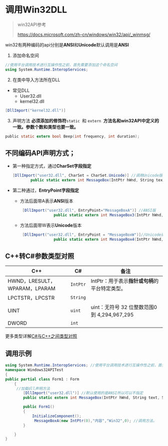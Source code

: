 # 调用Win32DLL

> win32API参考
>
> https://docs.microsoft.com/zh-cn/windows/win32/api/_winmsg/

win32有两种编码的api分别是**ANSI**和**Unicode**默认调用是**ANSI**

1. 添加命名空间

```csharp
//使用平台调用技术进行互操作性之前，首先需要添加这个命名空间
using System.Runtime.InteropServices;
```

2. 在类中导入方法所在DLL

- 常见DLL
  - User32.dll
  - kernel32.dll

```csharp
[DllImport("kernel32.dll")]
```

3. 声明方法 **必须添加的修饰符**`static `和 `extern `**方法名和win32API中定义的一致。参数个数和类型也要一致。**

```c
public static extern bool Beep(int frequency, int duration);
```



## 不同编码API声明方式；

- 第一种指定方式，通过**CharSet字段指定**

  ```csharp
  [DllImport("user32.dll", CharSet = CharSet.Unicode)] //调用Unicode版本
          public static extern int MessageBox(IntPtr hWnd, String text, String caption, uint type);
  ```

- 第二种通过，**EntryPoint字段指定**

  - 方法后面带A表示**ANSI**版本

    ```csharp
     [DllImport("user32.dll", EntryPoint="MessageBoxA")] //ANSI版
                   public static extern int MessageBox3(IntPtr hWnd, String text, String caption, uint type);
    ```

  - 方法后面带W表示**Unicode**版本

    ```csharp
     [DllImport("user32.dll", EntryPoint = "MessageBoxW")]//Unicode版
                   public static extern int MessageBox4(IntPtr hWnd, String text, String caption, uint type);
    ```

    



## C++转C#参数类型对照

| C++                           | C#       | 备注                                           |
| ----------------------------- | -------- | ---------------------------------------------- |
| HWND，LRESULT，WPARAM，LPARAM | `IntPtr` | IntPtr：用于表示**指针或句柄**的平台特定类型。 |
| LPCTSTR，LPCSTR               | `String` |                                                |
| UINT                          | `uint`   | uint：无符号 32 位整数范围0 到 4,294,967,295   |
| DWORD                         | `int`    |                                                |

更多类型详解[C#与C++之间类型对照](../appendix/type-correspondence.md)

## 调用示例

```csharp
using System.Runtime.InteropServices; //使用平台调用技术进行互操作性之前，首先需要添加这个命名空间
namespace Windows32APITest
{    
public partial class Form1 : Form
    {
     //加载dll声明方法
        [DllImport("user32.dll")] //默认使用的是ANSI所以可以不指定
        public static extern int MessageBox(IntPtr hWnd, String text, String caption, uint type);

        public Form1()
        {
            InitializeComponent();
             MessageBoxA(new IntPtr(0),"内容","Win32",0); //调用方法。
        }

    }
}
```


